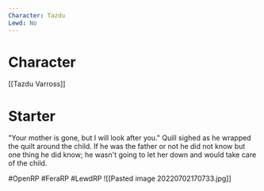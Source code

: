 ```yaml
---
Character: Tazdu
Lewd: No
---
```

# Character
[[Tazdu Varross]]

# Starter
"Your mother is gone, but I will look after you." Quill sighed as he wrapped the quilt around the child. If he was the father or not he did not know but one thing he did know; he wasn't going to let her down and would take care of the child.
 

#OpenRP #FeraRP #LewdRP 
![[Pasted image 20220702170733.jpg]]